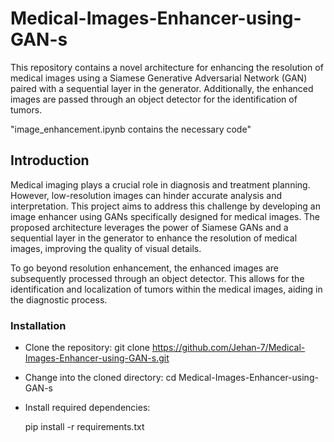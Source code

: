 # Medical-Images-Enhancer-using-GAN-s

This repository contains a novel architecture for enhancing the resolution of medical images using a Siamese Generative Adversarial Network (GAN) paired with a sequential layer in the generator. Additionally, the enhanced images are passed through an object detector for the identification of tumors.


"image_enhancement.ipynb contains the necessary code"
## Introduction

Medical imaging plays a crucial role in diagnosis and treatment planning. However, low-resolution images can hinder accurate analysis and interpretation. This project aims to address this challenge by developing an image enhancer using GANs specifically designed for medical images. The proposed architecture leverages the power of Siamese GANs and a sequential layer in the generator to enhance the resolution of medical images, improving the quality of visual details.

To go beyond resolution enhancement, the enhanced images are subsequently processed through an object detector. This allows for the identification and localization of tumors within the medical images, aiding in the diagnostic process.

### Installation
  *  Clone the repository:
      git clone https://github.com/Jehan-7/Medical-Images-Enhancer-using-GAN-s.git

  *   Change into the cloned directory:
        cd Medical-Images-Enhancer-using-GAN-s

  *   Install required dependencies:

        pip install -r requirements.txt



